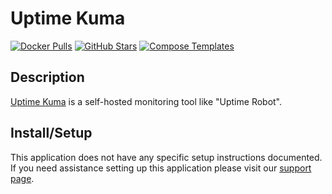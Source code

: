 # Uptime Kuma

[![Docker Pulls](https://img.shields.io/docker/pulls/louislam/uptime-kuma?style=flat-square&color=607D8B&label=docker%20pulls&logo=docker)](https://hub.docker.com/r/louislam/uptime-kuma)
[![GitHub Stars](https://img.shields.io/github/stars/louislam/uptime-kuma?style=flat-square&color=607D8B&label=github%20stars&logo=github)](https://github.com/louislam/uptime-kuma/)
[![Compose Templates](https://img.shields.io/static/v1?style=flat-square&color=607D8B&label=compose&message=templates)](https://github.com/GhostWriters/DockSTARTer/tree/master/compose/.apps/uptimekuma)

## Description

[Uptime Kuma](https://github.com/louislam/uptime-kuma) is a self-hosted monitoring tool like "Uptime Robot".

## Install/Setup

This application does not have any specific setup instructions documented. If
you need assistance setting up this application please visit our
[support page](https://dockstarter.com/basics/support/).
